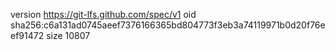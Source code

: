 version https://git-lfs.github.com/spec/v1
oid sha256:c6a131ad0745aeef7376166365bd804773f3eb3a74119971b0d20f76eef91472
size 10807
